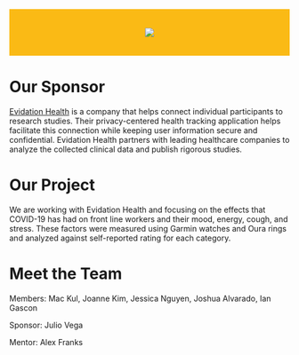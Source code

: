 <div style="background-color:rgba(250, 186, 21, 1); text-align:center; vertical-align: middle; padding:20px 0;">
<p align="center">
  <img src="evidation_logo.png" />
</p>
</div>

# Our Sponsor

[Evidation Health](https://evidation.com/) is a company that helps connect individual participants to research studies. Their privacy-centered health tracking application helps facilitate this connection while keeping user information secure and confidential. Evidation Health partners with leading healthcare companies to analyze the collected clinical data and publish rigorous studies.

# Our Project

We are working with Evidation Health and focusing on the effects that COVID-19 has had on front line workers and their mood, energy, cough, and stress. These factors were measured using Garmin watches and Oura rings and analyzed against self-reported rating for each category.

# Meet the Team

Members: Mac Kul, Joanne Kim, Jessica Nguyen, Joshua Alvarado, Ian Gascon

Sponsor: Julio Vega

Mentor: Alex Franks
